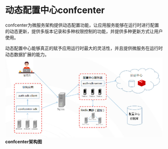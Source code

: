 # 动态配置中心confcenter

confcenter为微服务架构提供动态配置功能，让应用服务能够在运行时进行配置的动态更新，提供多版本记录和多种权限控制的功能，并提供多种更新方式让用户使用。  

动态配置中心能够真正的赋予应用运行时最大的灵活性，并且提供微服务在运行时动态数据扩展的能力。
![](images/weifuwujiagou-2.jpg)
**confcenter架构图**
